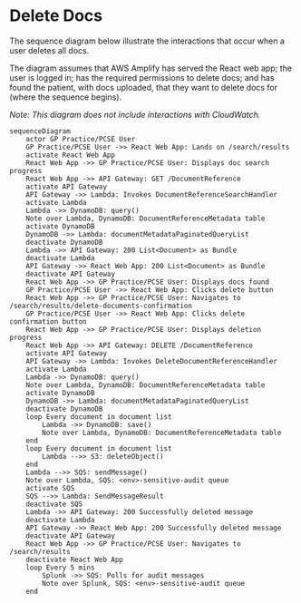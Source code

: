 # Delete Docs

The sequence diagram below illustrate the interactions that occur when a user deletes all docs.

The diagram assumes that AWS Amplify has served the React web app; the user is logged in; has the required
permissions to delete docs; and has found the patient, with docs uploaded, that they want to delete docs for (where the
sequence begins).

_Note: This diagram does not include interactions with CloudWatch._

```mermaid
sequenceDiagram
    actor GP Practice/PCSE User
    GP Practice/PCSE User ->> React Web App: Lands on /search/results
    activate React Web App
    React Web App ->> GP Practice/PCSE User: Displays doc search progress
    React Web App ->> API Gateway: GET /DocumentReference
    activate API Gateway
    API Gateway ->> Lambda: Invokes DocumentReferenceSearchHandler
    activate Lambda
    Lambda ->> DynamoDB: query()
    Note over Lambda, DynamoDB: DocumentReferenceMetadata table
    activate DynamoDB
    DynamoDB ->> Lambda: documentMetadataPaginatedQueryList
    deactivate DynamoDB
    Lambda ->> API Gateway: 200 List<Document> as Bundle
    deactivate Lambda
    API Gateway ->> React Web App: 200 List<Document> as Bundle
    deactivate API Gateway
    React Web App ->> GP Practice/PCSE User: Displays docs found
    GP Practice/PCSE User ->> React Web App: Clicks delete button
    React Web App ->> GP Practice/PCSE User: Navigates to /search/results/delete-documents-confirmation
    GP Practice/PCSE User ->> React Web App: Clicks delete confirmation button
    React Web App ->> GP Practice/PCSE User: Displays deletion progress
    React Web App ->> API Gateway: DELETE /DocumentReference
    activate API Gateway
    API Gateway ->> Lambda: Invokes DeleteDocumentReferenceHandler
    activate Lambda
    Lambda ->> DynamoDB: query()
    Note over Lambda, DynamoDB: DocumentReferenceMetadata table
    activate DynamoDB
    DynamoDB ->> Lambda: documentMetadataPaginatedQueryList
    deactivate DynamoDB
    loop Every document in document list
        Lambda ->> DynamoDB: save()
        Note over Lambda, DynamoDB: DocumentReferenceMetadata table
    end
    loop Every document in document list
        Lambda -->> S3: deleteObject()
    end
    Lambda -->> SQS: sendMessage()
    Note over Lambda, SQS: <env>-sensitive-audit queue
    activate SQS
    SQS -->> Lambda: SendMessageResult
    deactivate SQS
    Lambda ->> API Gateway: 200 Successfully deleted message
    deactivate Lambda
    API Gateway ->> React Web App: 200 Successfully deleted message
    deactivate API Gateway
    React Web App ->> GP Practice/PCSE User: Navigates to /search/results
    deactivate React Web App
    loop Every 5 mins
        Splunk ->> SQS: Polls for audit messages
        Note over Splunk, SQS: <env>-sensitive-audit queue
    end
```
